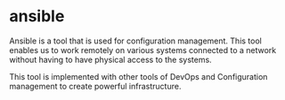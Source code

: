 # ansible
Ansible is a tool that is used for configuration management. This tool enables us to work remotely on various systems connected to a network without having to have physical access to the systems.

This tool is implemented with other tools of DevOps and Configuration management to create powerful infrastructure.

